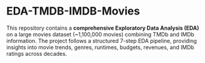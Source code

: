# EDA-TMDB-IMDB-Movies
This repository contains a **comprehensive Exploratory Data Analysis (EDA)** on a large movies dataset (~1,100,000 movies) combining TMDb and IMDb information. The project follows a structured 7-step EDA pipeline, providing insights into movie trends, genres, runtimes, budgets, revenues, and IMDb ratings across decades.
